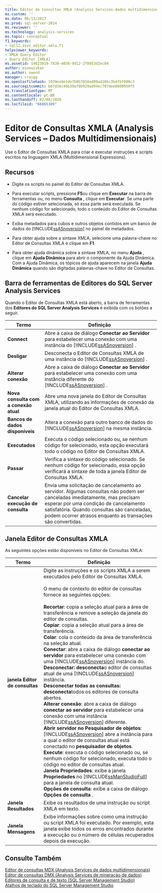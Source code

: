 ```yaml
---
title: Editor de Consultas XMLA (Analysis Services-dados multidimensionais) | Microsoft Docs
ms.custom: ''
ms.date: 06/13/2017
ms.prod: sql-server-2014
ms.reviewer: ''
ms.technology: analysis-services
ms.topic: conceptual
f1_keywords:
- sql12.asvs.editor.xmla.f1
helpviewer_keywords:
- XMLA Query Editor
- Query Editor [XMLA]
ms.assetid: 14623019-7839-4038-9d12-2f8953d2ec04
author: minewiskan
ms.author: owend
manager: craigg
ms.openlocfilehash: 1939ea9e1de7b0b7858ad09ad26bc3b4fbf008c3
ms.sourcegitcommit: b87d36c46b39af8b929ad94ec707dee8800950f5
ms.translationtype: MT
ms.contentlocale: pt-BR
ms.lasthandoff: 02/08/2020
ms.locfileid: "66065309"
---
```

# <a name="xmla-query-editor-analysis-services---multidimensional-data"></a>Editor de Consultas XMLA (Analysis Services – Dados Multidimensionais)
  Use o Editor de Consultas XMLA para criar e executar instruções e scripts escritos na linguagem XMLA (Multidimensional Expressions).  
  
## <a name="features"></a>Recursos  
  
-   Digite os scripts no painel do Editor de Consultas XMLA.  
  
-   Para executar scripts, pressione **F5**ou clique em **Executar** na barra de ferramentas ou, no menu **Consulta** , clique em **Executar**. Se uma parte do código estiver selecionada, só essa parte será executada. Se nenhum código for selecionado, todo o conteúdo do Editor de Consultas XMLA será executado.  
  
-   Exiba metadados para cubos e outros objetos contidos em um banco de dados do [!INCLUDE[ssASnoversion](../includes/ssasnoversion-md.md)] no painel de metadados.  
  
-   Para obter ajuda sobre a sintaxe XMLA, selecione uma palavra-chave no Editor de Consultas XMLA e clique em **F1**.  
  
-   Para obter ajuda dinâmica sobre a sintaxe XMLA, no menu **Ajuda** , clique em **Ajuda Dinâmica** para abrir o componente da Ajuda Dinâmica. Com a Ajuda Dinâmica, os tópicos de ajuda aparecem na janela **Ajuda Dinâmica** quando são digitadas palavras-chave no Editor de Consultas.  
  
## <a name="sql-server-analysis-services-editors-toolbar"></a>Barra de ferramentas de Editores do SQL Server Analysis Services  
 Quando o Editor de Consultas XMLA está aberto, a barra de ferramentas dos **Editores do SQL Server Analysis Services** é exibida com os botões a seguir.  
  
|Termo|Definição|  
|----------|----------------|  
|**Connect**|Abre a caixa de diálogo **Conectar ao Servidor** para estabelecer uma conexão com uma instância do [!INCLUDE[ssASnoversion](../includes/ssasnoversion-md.md)] .|  
|**Desligar**|Desconecta o Editor de Consultas XMLA de uma instância do [!INCLUDE[ssASnoversion](../includes/ssasnoversion-md.md)] .|  
|**Alterar conexão**|Abre a caixa de diálogo **Conectar ao Servidor** para estabelecer uma conexão com uma instância diferente do [!INCLUDE[ssASnoversion](../includes/ssasnoversion-md.md)] .|  
|**Nova consulta com a conexão atual**|Abre uma nova janela do Editor de Consultas XMLA, utilizando as informações de conexão da janela atual do Editor de Consultas XMLA.|  
|**Bancos de dados disponíveis**|Altera a conexão para outro banco de dados do [!INCLUDE[ssASnoversion](../includes/ssasnoversion-md.md)] na mesma instância.|  
|**Executados**|Executa o código selecionado ou, se nenhum código for selecionado, esta opção executará todo o código no Editor de Consultas XMLA.|  
|**Passar**|Verifica a sintaxe do código selecionado. Se nenhum código for selecionado, essa opção verificará a sintaxe de toda a janela Editor de Consultas XMLA.|  
|**Cancelar execução de consulta**|Envia uma solicitação de cancelamento ao servidor. Algumas consultas não podem ser canceladas imediatamente, mas precisam esperar por uma condição de cancelamento satisfatória. Quando consultas são canceladas, podem ocorrer atrasos enquanto as transações são convertidas.|  
  
## <a name="xmla-query-editor-window"></a>Janela Editor de Consultas XMLA  
 As seguintes opções estão disponíveis no Editor de Consultas XMLA:  
  
|Termo|Definição|  
|----------|----------------|  
|**janela Editor de consultas**|Digite as instruções e os scripts XMLA a serem executados pelo Editor de Consultas XMLA.<br /><br /> O menu de contexto do editor de consultas fornece as seguintes opções:<br /><br /> **Recortar**: copia a seleção atual para a área de transferência e remove a seleção da janela do editor de consultas.<br />**Copiar**: copia a seleção atual para a área de transferência.<br />**Colar**: cola o conteúdo da área de transferência na seleção atual.<br />**Conectar**: abre a caixa de diálogo **conectar ao servidor** para estabelecer uma conexão com uma [!INCLUDE[ssASnoversion](../includes/ssasnoversion-md.md)] instância do.<br />**Desconectar: desconecta**o editor de consultas atual de uma [!INCLUDE[ssASnoversion](../includes/ssasnoversion-md.md)] instância.<br />**Desconectar todas as consultas: desconecta**todos os editores de consulta abertos.<br />**Alterar conexão**: abre a caixa de diálogo **conectar ao servidor** para estabelecer uma conexão com uma instância [!INCLUDE[ssASnoversion](../includes/ssasnoversion-md.md)] diferente.<br />**Abrir servidor no Pesquisador de objetos**: [!INCLUDE[ssASnoversion](../includes/ssasnoversion-md.md)] abre a instância para a qual o editor de consultas atual está conectado no **pesquisador de objetos**.<br />**Execute**: executa o código selecionado ou, se nenhum código for selecionado, executa todo o código no editor de consultas atual.<br />**Janela Propriedades**: exibe a janela **Propriedades** no [!INCLUDE[ssManStudioFull](../includes/ssmanstudiofull-md.md)] para a janela de consulta atual.<br />**Opções de consulta**: exibe a caixa de diálogo **Opções de consulta** .|  
|**Janela Resultados**|Exibe os resultados de uma instrução ou script XMLA em texto.|  
|**Janela Mensagens**|Exibe informações sobre como uma instrução ou script XMLA foi executado. Por exemplo, esta janela exibe todos os erros encontrados durante a execução ou o número de células recuperados depois da execução.|  
  
## <a name="see-also"></a>Consulte Também  
 [Editor de consultas MDX &#40;Analysis Services de dados multidimensionais&#41;](mdx-query-editor-analysis-services-multidimensional-data.md)   
 [Editor de consultas DMX &#40;Analysis Services de mineração de dados&#41;](dmx-query-editor-analysis-services-data-mining.md)   
 [Editores de consulta e de texto &#40;SQL Server Management Studio&#41;](../relational-databases/scripting/query-and-text-editors-sql-server-management-studio.md)   
 [Atalhos de teclado do SQL Server Management Studio](../ssms/sql-server-management-studio-keyboard-shortcuts.md)  
  
  
